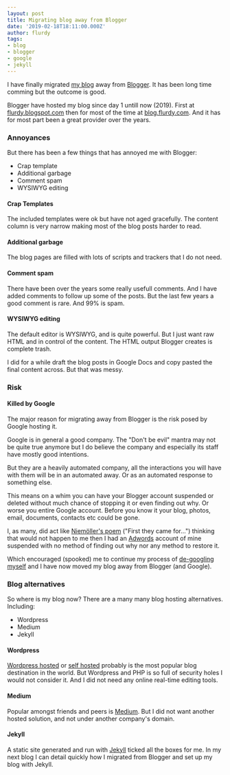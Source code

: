 ```yaml
---
layout: post
title: Migrating blog away from Blogger
date: '2019-02-18T18:11:00.000Z'
author: flurdy
tags:
- blog
- blogger
- google
- jekyll
---
```


I have finally migrated [my blog](http://blog.flurdy.com) away from [Blogger](http://blogger.com). It has been long time comming but the outcome is good.

Blogger have hosted my blog since day 1 untill now (2019).
First at [flurdy.blogspot.com](http://flurdy.blogspot.com) then for most of the time at [blog.flurdy.com](http://blog.flurdy.com).
And it has for most part been a great provider over the years.


### Annoyances

But there has been a few things that has annoyed me with Blogger:

* Crap template
* Additional garbage
* Comment spam
* WYSIWYG editing

#### Crap Templates

The included templates were ok but have not aged gracefully. The content column is very narrow making most of the blog posts harder to read.

#### Additional garbage

The blog pages are filled with lots of scripts and trackers that I do not need.

#### Comment spam

There have been over the years some really usefull comments. And I have added comments to follow up some of the posts.
But the last few years a good comment is rare. And 99% is spam.

#### WYSIWYG editing

The default editor is WYSIWYG, and is quite powerful. But I just want raw HTML and in control of the content.
The HTML output Blogger creates is complete trash.

I did for a while draft the blog posts in Google Docs and copy pasted the final content across. But that was messy.


### Risk

#### Killed by Google

The major reason for migrating away from Blogger is the risk posed by Google hosting it.

Google is in general a good company. The "Don't be evil" mantra may not be quite true anymore but I do believe the company and especially its staff have mostly good intentions.

But they are a heavily automated company, all the interactions you will have with them will be in an automated away. Or as an automated response to something else.

This means on a whim you can have your Blogger account suspended or deleted without much chance of stopping it or even finding out why.
Or worse you entire Google account. Before you know it your blog, photos, email, documents, contacts etc could be gone.

I, as many, did act like [Niem&ouml;ller's poem](https://en.wikipedia.org/wiki/First_they_came_...) ("First they came for...") thinking that would not happen to me
 then I had an [Adwords](https://adwords.google.com) account of mine suspended with no method of finding out why nor any method to restore it.

Which encouraged (spooked) me to continue my process of [de-googling myself](https://twitter.com/flurdy/status/1057596122716426240) and I have now moved my blog away from Blogger (and Google).


### Blog alternatives

So where is my blog now? There are a many many blog hosting alternatives. Including:

* Wordpress
* Medium
* Jekyll

#### Wordpress

[Wordpress hosted](http://wordpress.com) or [self hosted](http://wordpress.org) probably is the most popular blog destination in the world. But Wordpress and PHP is so full of security holes I would not consider it.
And I did not need any online real-time editing tools.

#### Medium

Popular amongst friends and peers is [Medium](https://medium.com). But I did not want another hosted solution, and not under another company's domain.

#### Jekyll

A static site generated and run with [Jekyll](https://jekyllrb.com) ticked all the boxes for me. In my next blog I can detail quickly how I migrated from Blogger and set up my blog with Jekyll.
